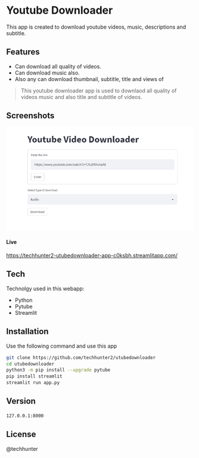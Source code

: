 # Youtube Downloader

This app is created to download youtube videos, music, descriptions and subtitle.

## Features

- Can download all quality of videos.
- Can download music also.
- Also any can download thumbnail, subtitle, title and views of 


> This youtube downloader app is used
> to downlaod all quality of videos
> music and also title and subtitle of videos.

## Screenshots
![alt text](https://github.com/techhunter2/utubedownloader/blob/master/01.PNG)
#### Live
https://techhunter2-utubedownloader-app-c0ksbh.streamlitapp.com/

## Tech

Technolgy used in this webapp:

- Python
- Pytube
- Streamlit

## Installation
Use the following command and use this app

```sh
git clone https://github.com/techhunter2/utubedownloader
cd utubedownloader
python3 -m pip install --upgrade pytube
pip install streamlit
streamlit run app.py
```

## Version
```sh
127.0.0.1:8000
```

## License

@techhunter
